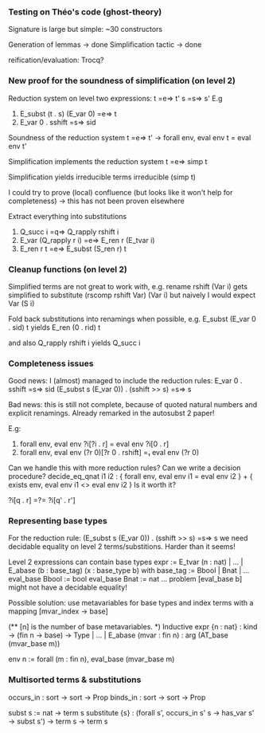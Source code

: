 
### Testing on Théo's code (ghost-theory)

Signature is large but simple: ~30 constructors

Generation of lemmas -> done
Simplification tactic -> done

reification/evaluation: Trocq?

### New proof for the soundness of simplification (on level 2)

Reduction system on level two expressions:
  t =e=> t' 
  s =s=> s'
E.g
1. E_subst (t . s) (E_var 0) =e=> t
2. E_var 0 . sshift =s=> sid

Soundness of the reduction system
  t =e=> t' -> forall env, eval env t = eval env t'


Simplification implements the reduction system
  t =e=> simp t

Simplification yields irreducible terms
  irreducible (simp t)

I could try to prove (local) confluence (but looks like it won't help for completeness) -> this has not been proven elsewhere


Extract everything into substitutions
1. Q_succ i =q=> Q_rapply rshift i
2. E_var (Q_rapply r i) =e=> E_ren r (E_tvar i)
3. E_ren r t =e=> E_subst (S_ren r) t


### Cleanup functions (on level 2)

Simplified terms are not great to work with, e.g.
  rename rshift (Var i)
gets simplified to 
  substitute (rscomp rshift Var) (Var i)
but naively I would expect
  Var (S i)
  

Fold back substitutions into renamings when possible, e.g.
  E_subst (E_var 0 . sid) t 
yields
  E_ren (0 . rid) t


and also
  Q_rapply rshift i
yields
  Q_succ i

### Completeness issues

Good news: I (almost) managed to include the reduction rules:
  E_var 0 . sshift =s=> sid
  (E_subst s (E_var 0)) . (sshift >> s) =s=> s


Bad news: this is still not complete, because of quoted natural numbers and explicit renamings. 
Already remarked in the autosubst 2 paper!

E.g:
1. forall env, eval env ?i[?i . r] = eval env ?i[0 . r]
2. forall env, eval env (?r 0)[?r 0 . rshift] =₁ eval env (?r 0) 

Can we handle this with more reduction rules?
Can we write a decision procedure?
  decide_eq_qnat i1 i2 : 
    { forall env, eval env i1 = eval env i2 } +
    { exists env, eval env i1 <> eval env i2 }
Is it worth it?

?i[q . r] =?= ?i[q' . r']

### Representing base types

For the reduction rule:
  (E_subst s (E_var 0)) . (sshift >> s) =s=> s
we need decidable equality on level 2 terms/substitions.
Harder than it seems!

Level 2 expressions can contain base types 
  expr := E_tvar (n : nat)
        | ...
        | E_abase (b : base_tag) (x : base_type b)
with
  base_tag := Bbool | Bnat | ...
  eval_base Bbool := bool
  eval_base Bnat := nat
  ...
problem
  [eval_base b] might not have a decidable equality!


Possible solution: use metavariables for base types
and index terms with a mapping [mvar_index -> base]
  
(** [n] is the number of base metavariables. *)
Inductive expr {n : nat} : kind -> (fin n -> base) -> Type
| ...
| E_abase (mvar : fin n) : arg (AT_base (mvar_base m))

env n := forall (m : fin n), eval_base (mvar_base m)

### Multisorted terms & substitutions

occurs_in : sort -> sort -> Prop
binds_in : sort -> sort -> Prop

subst s := nat -> term s
substitute {s} : (forall s', occurs_in s' s -> has_var s' -> subst s') -> term s -> term s